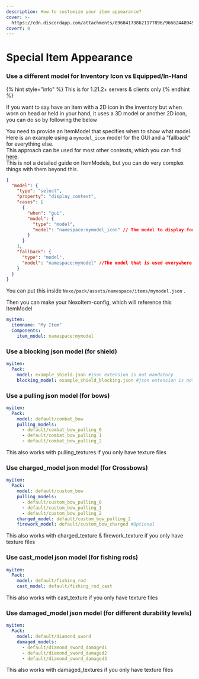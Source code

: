 ```yaml
---
description: How to customize your item appearance?
cover: >-
  https://cdn.discordapp.com/attachments/896841738621177896/966824489490976798/unknown.png
coverY: 0
---
```


# Special Item Appearance

### Use a different model for Inventory Icon vs Equipped/In-Hand

{% hint style="info" %}
This is for 1.21.2+ servers & clients only
{% endhint %}

If you want to say have an item with a 2D icon in the inventory but when worn on head or held in your hand, it uses a 3D model or another 2D icon, you can do so by following the below

You need to provide an ItemModel that specifies when to show what model.\
Here is an example using a `mymodel_icon` model for the GUI and a "fallback" for everything else.\
This approach can be used for most other contexts, which you can find [here](https://minecraft.wiki/w/Items_model_definition#display_context).\
This is not a detailed guide on ItemModels, but you can do very complex things with them beyond this.

```json
{
  "model": {
    "type": "select",
    "property": "display_context",
    "cases": [
      {
        "when": "gui",
        "model": {
          "type": "model",
          "model": "namespace:mymodel_icon" // The model to display for the GUI
        }
      }
    ],
    "fallback": {
      "type": "model",
      "model": "namespace:mymodel" //The model that is used everywhere else
    }
  }
}
```

You can put this inside `Nexo/pack/assets/namespace/items/mymodel.json` .

Then you can make your NexoItem-config, which will reference this ItemModel

```yaml
myitem:
  itemname: "My Item"
  Components:
    item_model: namespace:mymodel
```

### Use a blocking json model (for shield)

```yaml
myitem:
  Pack:
    model: example_shield.json #json extension is not mandatory
    blocking_model: example_shield_blocking.json #json extension is not mandatory
```

### Use a pulling json model (for bows)

```yaml
myitem:
  Pack:
    model: default/combat_bow
    pulling_models:
      - default/combat_bow_pulling_0
      - default/combat_bow_pulling_1
      - default/combat_bow_pulling_2
```

This also works with pulling\_textures if you only have texture files

### Use charged\_model json model (for Crossbows)

```yml
myitem:
  Pack:
    model: default/custom_bow
    pulling_models:
      - default/custom_bow_pulling_0
      - default/custom_bow_pulling_1
      - default/custom_bow_pulling_2
    charged_model: default/custom_bow_pulling_2
    firework_model: default/custom_bow_charged #Optional
```

This also works with charged\_texture & firework\_texture if you only have texture files

### Use cast\_model json model (for fishing rods)

```yml
myitem:
  Pack:
    model: default/fishing_rod
    cast_model: default/fishing_rod_cast
```

This also works with cast\_texture if you only have texture files

### Use damaged\_model json model (for different durability levels)

```yml
myitem:
  Pack:
    model: default/diamond_sword
    damaged_models:
      - default/diamond_sword_damaged1
      - default/diamond_sword_damaged2
      - default/diamond_sword_damaged3
```

This also works with damaged\_textures if you only have texture files
